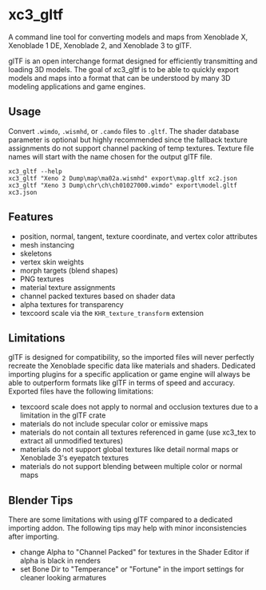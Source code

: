 # xc3_gltf
A command line tool for converting models and maps from Xenoblade X, Xenoblade 1 DE, Xenoblade 2, and Xenoblade 3 to glTF.

glTF is an open interchange format designed for efficiently transmitting and loading 3D models. The goal of xc3_gltf is to be able to quickly export models and maps into a format that can be understood by many 3D modeling applications and game engines.

## Usage
Convert `.wimdo`, `.wismhd`, or `.camdo` files to `.gltf`. The shader database parameter is optional but highly recommended since the fallback texture assignments do not support channel packing of temp textures. Texture file names will start with the name chosen for the output glTF file.

`xc3_gltf --help`  
`xc3_gltf "Xeno 2 Dump\map\ma02a.wismhd" export\map.gltf xc2.json`  
`xc3_gltf "Xeno 3 Dump\chr\ch\ch01027000.wimdo" export\model.gltf xc3.json`    

## Features
* position, normal, tangent, texture coordinate, and vertex color attributes
* mesh instancing
* skeletons
* vertex skin weights
* morph targets (blend shapes)
* PNG textures
* material texture assignments
* channel packed textures based on shader data
* alpha textures for transparency
* texcoord scale via the `KHR_texture_transform` extension

## Limitations
glTF is designed for compatibility, so the imported files will never perfectly recreate the Xenoblade specific data like materials and shaders. Dedicated importing plugins for a specific application or game engine will always be able to outperform formats like glTF in terms of speed and accuracy. Exported files have the following limitations:

* texcoord scale does not apply to normal and occlusion textures due to a limitation in the glTF crate
* materials do not include specular color or emissive maps
* materials do not contain all textures referenced in game (use xc3_tex to extract all unmodified textures)
* materials do not support global textures like detail normal maps or Xenoblade 3's eyepatch textures
* materials do not support blending between multiple color or normal maps

## Blender Tips
There are some limitations with using glTF compared to a dedicated importing addon. The following tips may help with minor inconsistencies after importing.

* change Alpha to "Channel Packed" for textures in the Shader Editor if alpha is black in renders
* set Bone Dir to "Temperance" or "Fortune" in the import settings for cleaner looking armatures

